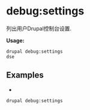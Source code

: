 # debug:settings
列出用户Drupal控制台设置.

**Usage:**
```
drupal debug:settings
dse
```

## Examples
* 
```
drupal debug:settings
```
